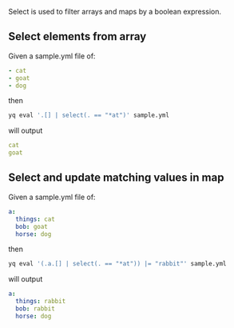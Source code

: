 Select is used to filter arrays and maps by a boolean expression.
## Select elements from array
Given a sample.yml file of:
```yaml
- cat
- goat
- dog
```
then
```bash
yq eval '.[] | select(. == "*at")' sample.yml
```
will output
```yaml
cat
goat
```

## Select and update matching values in map
Given a sample.yml file of:
```yaml
a:
  things: cat
  bob: goat
  horse: dog
```
then
```bash
yq eval '(.a.[] | select(. == "*at")) |= "rabbit"' sample.yml
```
will output
```yaml
a:
  things: rabbit
  bob: rabbit
  horse: dog
```

